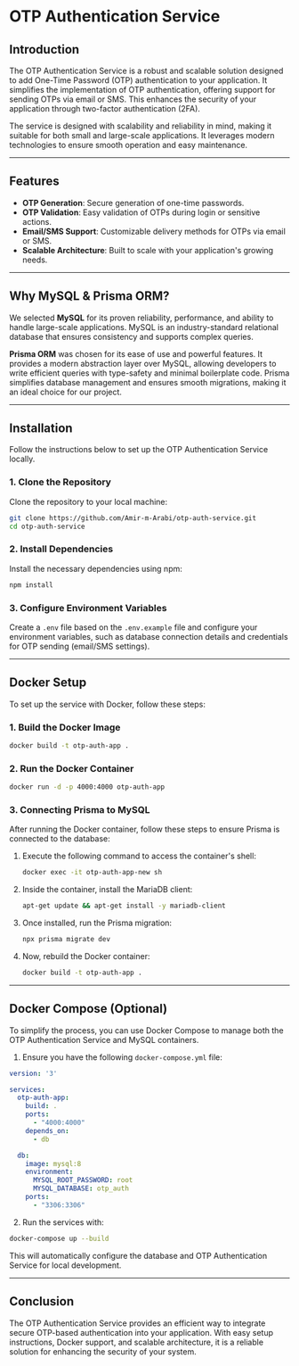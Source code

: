 
# OTP Authentication Service

## Introduction

The OTP Authentication Service is a robust and scalable solution designed to add One-Time Password (OTP) authentication to your application. It simplifies the implementation of OTP authentication, offering support for sending OTPs via email or SMS. This enhances the security of your application through two-factor authentication (2FA).

The service is designed with scalability and reliability in mind, making it suitable for both small and large-scale applications. It leverages modern technologies to ensure smooth operation and easy maintenance.

---

## Features

- **OTP Generation**: Secure generation of one-time passwords.
- **OTP Validation**: Easy validation of OTPs during login or sensitive actions.
- **Email/SMS Support**: Customizable delivery methods for OTPs via email or SMS.
- **Scalable Architecture**: Built to scale with your application's growing needs.

---

## Why MySQL & Prisma ORM?

We selected **MySQL** for its proven reliability, performance, and ability to handle large-scale applications. MySQL is an industry-standard relational database that ensures consistency and supports complex queries.

**Prisma ORM** was chosen for its ease of use and powerful features. It provides a modern abstraction layer over MySQL, allowing developers to write efficient queries with type-safety and minimal boilerplate code. Prisma simplifies database management and ensures smooth migrations, making it an ideal choice for our project.

---

## Installation

Follow the instructions below to set up the OTP Authentication Service locally.

### 1. Clone the Repository

Clone the repository to your local machine:

```bash
git clone https://github.com/Amir-m-Arabi/otp-auth-service.git
cd otp-auth-service
```

### 2. Install Dependencies

Install the necessary dependencies using npm:

```bash
npm install
```

### 3. Configure Environment Variables

Create a `.env` file based on the `.env.example` file and configure your environment variables, such as database connection details and credentials for OTP sending (email/SMS settings).

---

## Docker Setup

To set up the service with Docker, follow these steps:

### 1. Build the Docker Image

```bash
docker build -t otp-auth-app .
```

### 2. Run the Docker Container

```bash
docker run -d -p 4000:4000 otp-auth-app
```

### 3. Connecting Prisma to MySQL

After running the Docker container, follow these steps to ensure Prisma is connected to the database:

1. Execute the following command to access the container's shell:

    ```bash
    docker exec -it otp-auth-app-new sh
    ```

2. Inside the container, install the MariaDB client:

    ```bash
    apt-get update && apt-get install -y mariadb-client
    ```

3. Once installed, run the Prisma migration:

    ```bash
    npx prisma migrate dev
    ```

4. Now, rebuild the Docker container:

    ```bash
    docker build -t otp-auth-app .
    ```

---

## Docker Compose (Optional)

To simplify the process, you can use Docker Compose to manage both the OTP Authentication Service and MySQL containers.

1. Ensure you have the following `docker-compose.yml` file:

```yaml
version: '3'

services:
  otp-auth-app:
    build: .
    ports:
      - "4000:4000"
    depends_on:
      - db

  db:
    image: mysql:8
    environment:
      MYSQL_ROOT_PASSWORD: root
      MYSQL_DATABASE: otp_auth
    ports:
      - "3306:3306"
```

2. Run the services with:

```bash
docker-compose up --build
```

This will automatically configure the database and OTP Authentication Service for local development.

---

## Conclusion

The OTP Authentication Service provides an efficient way to integrate secure OTP-based authentication into your application. With easy setup instructions, Docker support, and scalable architecture, it is a reliable solution for enhancing the security of your system.
